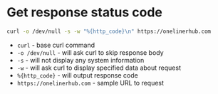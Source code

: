 # Get response status code

```bash
curl -o /dev/null -s -w "%{http_code}\n" https://onelinerhub.com
```

- `curl` - base curl command
- `-o /dev/null` - will ask curl to skip response body
- `-s` - will not display any system information
- `-w` - will ask curl to display specified data about request
- `%{http_code}` - will output response code
- `https://onelinerhub.com` - sample URL to request


